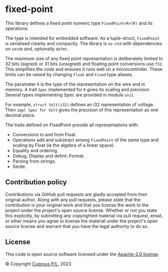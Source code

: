 # fixed-point

This library defines a fixed point numeric type `FixedPoint<R>(R)` and its operations.

The type is intended for embedded software. As a tuple-struct, `FixedPoint` is serialised cleanly and compactly. The library is `no-std` with dependencies on `serde` and, optionally `defmt`.  

The maximum size of any fixed point representation is deliberately limited to 32 bits (signed) or 31 bits (unsigned) and floating point conversions use `f32`. This simplifies the code and ensures it runs well on a microcontroller. These limits can be raised by changing `Float` and `Fixed` type aliases.

The parameter `R` is the type of the representation on the wire and in memory. A trait `Spec` implemented for `R` gives its scaling and precision. Several types implementing Spec are provided in module `unit`.  

For example, `struct Volt(i32)` defines an i32 representation of voltage. Then `impl Spec for Volt` gives the precision of this representation as one decimal place.

The traits defined on FixedPoint<R> provide all representations with:

- Conversions to and from Float.
- Operations add and substract among `FixedPoint` of the same type and scaling by Float (ie the algebra of a linear space).
- Equality and ordering.
- Debug, Display and defmt::Format.
- Parsing from strings.
- Serde.

## Contribution policy

Contributions via GitHub pull requests are gladly accepted from their original author. Along with any pull requests, please state that the contribution is your original work and that you license the work to the project under the project's open source license. Whether or not you state this explicitly, by submitting any copyrighted material via pull request, email, or other means you agree to license the material under the project's open source license and warrant that you have the legal authority to do so.

## License

This code is open source software licensed under the [Apache-2.0 license](./LICENSE).

© Copyright [Cuprous P/L](https://www.cuprous.com.au/), 2023
